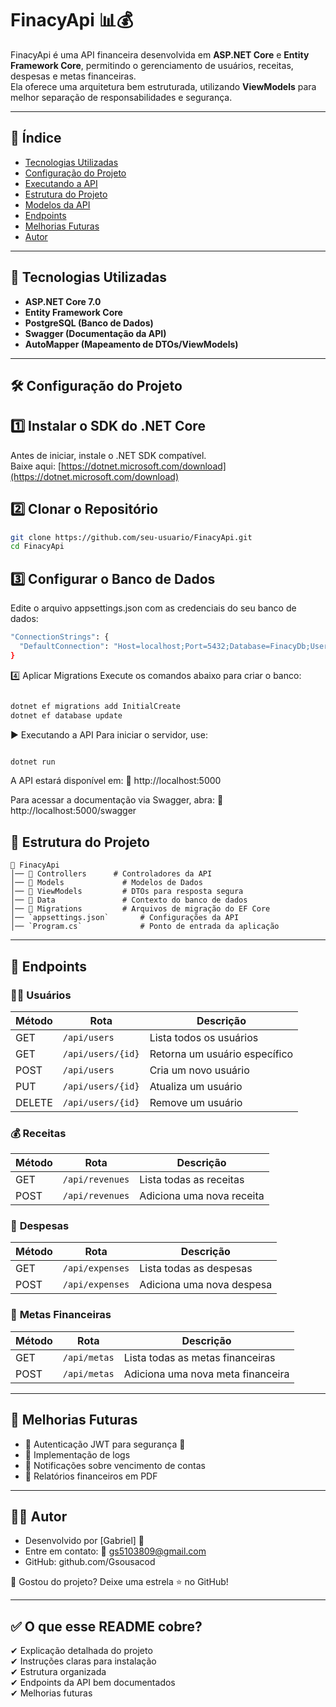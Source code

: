 # FinacyApi 📊💰

FinacyApi é uma API financeira desenvolvida em **ASP.NET Core** e **Entity Framework Core**, permitindo o gerenciamento de usuários, receitas, despesas e metas financeiras.  
Ela oferece uma arquitetura bem estruturada, utilizando **ViewModels** para melhor separação de responsabilidades e segurança.  

---

## 📌 **Índice**
- [Tecnologias Utilizadas](#-tecnologias-utilizadas)
- [Configuração do Projeto](#-configuração-do-projeto)
- [Executando a API](#-executando-a-api)
- [Estrutura do Projeto](#-estrutura-do-projeto)
- [Modelos da API](#-modelos-da-api)
- [Endpoints](#-endpoints)
- [Melhorias Futuras](#-melhorias-futuras)
- [Autor](#-autor)

---

## 🚀 **Tecnologias Utilizadas**
- **ASP.NET Core 7.0**
- **Entity Framework Core**
- **PostgreSQL (Banco de Dados)**
- **Swagger (Documentação da API)**
- **AutoMapper (Mapeamento de DTOs/ViewModels)**

---

## 🛠 **Configuração do Projeto**

## **1️⃣ Instalar o SDK do .NET Core**
Antes de iniciar, instale o .NET SDK compatível.  
Baixe aqui: [https://dotnet.microsoft.com/download](https://dotnet.microsoft.com/download)

## **2️⃣ Clonar o Repositório**
```sh
git clone https://github.com/seu-usuario/FinacyApi.git
cd FinacyApi
```

## **3️⃣ Configurar o Banco de Dados**
Edite o arquivo appsettings.json com as credenciais do seu banco de dados:

```sh
"ConnectionStrings": {
  "DefaultConnection": "Host=localhost;Port=5432;Database=FinacyDb;Username=postgres;Password=suasenha"
}
```
4️⃣ Aplicar Migrations
Execute os comandos abaixo para criar o banco:

```sh

dotnet ef migrations add InitialCreate
dotnet ef database update
```
▶️ Executando a API
Para iniciar o servidor, use:

```sh

dotnet run
```
A API estará disponível em:
🔗 http://localhost:5000

Para acessar a documentação via Swagger, abra:
🔗 http://localhost:5000/swagger

## 📂 **Estrutura do Projeto**

```plaintext
📁 FinacyApi
│── 📁 Controllers      # Controladores da API
│── 📁 Models             # Modelos de Dados
│── 📁 ViewModels         # DTOs para resposta segura
│── 📁 Data               # Contexto do banco de dados
│── 📁 Migrations         # Arquivos de migração do EF Core
│── `appsettings.json`       # Configurações da API
│── `Program.cs`             # Ponto de entrada da aplicação
```
---
## 📡 **Endpoints**

### 🧑‍💼 **Usuários**
| Método | Rota             | Descrição                    |
|--------|------------------|------------------------------|
| GET    | `/api/users`      | Lista todos os usuários      |
| GET    | `/api/users/{id}` | Retorna um usuário específico|
| POST   | `/api/users`      | Cria um novo usuário         |
| PUT    | `/api/users/{id}` | Atualiza um usuário          |
| DELETE | `/api/users/{id}` | Remove um usuário            |

### 💰 **Receitas**
| Método | Rota             | Descrição                    |
|--------|------------------|------------------------------|
| GET    | `/api/revenues`   | Lista todas as receitas      |
| POST   | `/api/revenues`   | Adiciona uma nova receita    |

### 💸 **Despesas**
| Método | Rota             | Descrição                    |
|--------|------------------|------------------------------|
| GET    | `/api/expenses`   | Lista todas as despesas      |
| POST   | `/api/expenses`   | Adiciona uma nova despesa    |

### 🎯 **Metas Financeiras**
| Método | Rota             | Descrição                    |
|--------|------------------|------------------------------|
| GET    | `/api/metas`      | Lista todas as metas financeiras |
| POST   | `/api/metas`      | Adiciona uma nova meta financeira |


---
## 🚀 **Melhorias Futuras**
- 📌 Autenticação JWT para segurança 🔐
- 📌  Implementação de logs
- 📌  Notificações sobre vencimento de contas
- 📌  Relatórios financeiros em PDF
---
## 👨‍💻 **Autor**
- Desenvolvido por [Gabriel] 🚀
- Entre em contato: 📩 gs5103809@gmail.com
- GitHub: github.com/Gsousacod

📌 Gostou do projeto? Deixe uma estrela ⭐ no GitHub!


---

## ✅ **O que esse README cobre?**
✔ Explicação detalhada do projeto  
✔ Instruções claras para instalação  
✔ Estrutura organizada  
✔ Endpoints da API bem documentados  
✔ Melhorias futuras  

